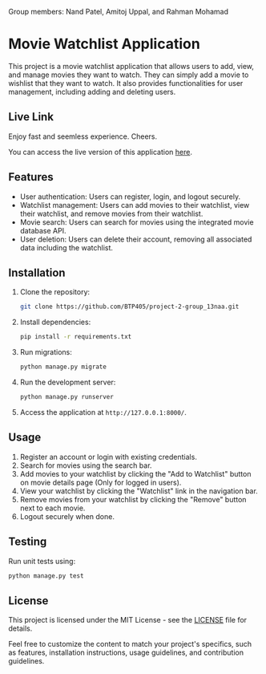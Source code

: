 Group members: Nand Patel, Amitoj Uppal, and Rahman Mohamad

# Movie Watchlist Application
This project is a movie watchlist application that allows users to add, view, and manage movies they want to watch. They can simply add a movie to wishlist that they want to watch. It also provides functionalities for user management, including adding and deleting users.

## Live Link
Enjoy fast and seemless experience. Cheers.

You can access the live version of this application [here](https://nand.pythonanywhere.com/).

## Features

- User authentication: Users can register, login, and logout securely.
- Watchlist management: Users can add movies to their watchlist, view their watchlist, and remove movies from their watchlist.
- Movie search: Users can search for movies using the integrated movie database API.
- User deletion: Users can delete their account, removing all associated data including the watchlist.

## Installation

1. Clone the repository:

   ```bash
   git clone https://github.com/BTP405/project-2-group_13naa.git
   ```

2. Install dependencies:

   ```bash
   pip install -r requirements.txt
   ```

3. Run migrations:

   ```bash
   python manage.py migrate
   ```

4. Run the development server:

   ```bash
   python manage.py runserver
   ```

5. Access the application at `http://127.0.0.1:8000/`.

## Usage

1. Register an account or login with existing credentials.
2. Search for movies using the search bar.
3. Add movies to your watchlist by clicking the "Add to Watchlist" button on movie details page (Only for logged in users).
4. View your watchlist by clicking the "Watchlist" link in the navigation bar.
5. Remove movies from your watchlist by clicking the "Remove" button next to each movie.
6. Logout securely when done.

## Testing

Run unit tests using:

```bash
python manage.py test
```

## License

This project is licensed under the MIT License - see the [LICENSE](LICENSE) file for details.

Feel free to customize the content to match your project's specifics, such as features, installation instructions, usage guidelines, and contribution guidelines.
